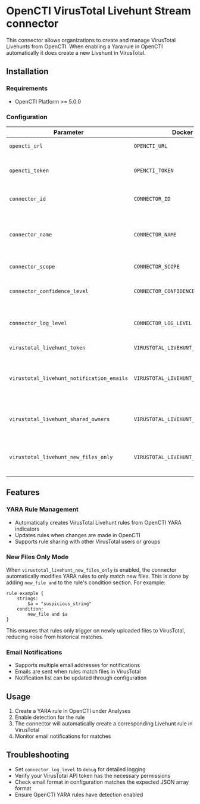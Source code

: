 # OpenCTI VirusTotal Livehunt Stream connector

This connector allows organizations to create and manage VirusTotal Livehunts from OpenCTI. 
When enabling a Yara rule in OpenCTI automatically it does create a new Livehunt in VirusTotal.

## Installation

### Requirements

- OpenCTI Platform >= 5.0.0

### Configuration

| Parameter                            | Docker envvar                       | Mandatory    | Description                                                                                   |
| ------------------------------------ | ----------------------------------- | ------------ |-----------------------------------------------------------------------------------------------|
| `opencti_url`                        | `OPENCTI_URL`                       | Yes          | The URL of the OpenCTI platform.                                                              |
| `opencti_token`                      | `OPENCTI_TOKEN`                     | Yes          | The default admin token configured in the OpenCTI platform parameters file.                   |
| `connector_id`                       | `CONNECTOR_ID`                      | Yes          | A valid arbitrary `UUIDv4` that must be unique for this connector.                            |
| `connector_name`                     | `CONNECTOR_NAME`                    | Yes          | The name of the VirusTotal Livehunt Stream instance, to identify it if you have multiple VirusTotal Livehunt connectors.       |
| `connector_scope`                    | `CONNECTOR_SCOPE`                   | Yes          | Must be `Virustotal` for this connector.                                                      |
| `connector_confidence_level`         | `CONNECTOR_CONFIDENCE_LEVEL`        | Yes          | The default confidence level for created sightings (a number between 1 and 4).                |
| `connector_log_level`                | `CONNECTOR_LOG_LEVEL`               | Yes          | The log level for this connector, could be `debug`, `info`, `warn` or `error` (less verbose). |
| `virustotal_livehunt_token`          | `VIRUSTOTAL_LIVEHUNT_TOKEN`         | Yes          | The VirusTotal API token                                                                      |
| `virustotal_livehunt_notification_emails` |`VIRUSTOTAL_LIVEHUNT_NOTIFICATION_EMAILS`         | Yes          | List of emails to receive notifications when the rule gets triggered. Format: `["email1@example.com", "email2@example.com"]` |
| `virustotal_livehunt_shared_owners`  | `VIRUSTOTAL_LIVEHUNT_SHARED_OWNERS` | No          | Existing Virustotal users or groups ID that the rule will be shared with. Format: `["user1", "user2"]` |
| `virustotal_livehunt_new_files_only` | `VIRUSTOTAL_LIVEHUNT_NEW_FILES_ONLY`| No          | If set to `true`, automatically adds `new_file` condition to all YARA rules. Default: `false` |

## Features

### YARA Rule Management
- Automatically creates VirusTotal Livehunt rules from OpenCTI YARA indicators
- Updates rules when changes are made in OpenCTI
- Supports rule sharing with other VirusTotal users or groups

### New Files Only Mode
When `virustotal_livehunt_new_files_only` is enabled, the connector automatically modifies YARA rules to only match new files. This is done by adding `new_file and` to the rule's condition section. For example:

```yara
rule example {
    strings:
        $a = "suspicious_string"
    condition:
        new_file and $a
}
```

This ensures that rules only trigger on newly uploaded files to VirusTotal, reducing noise from historical matches.

### Email Notifications
- Supports multiple email addresses for notifications
- Emails are sent when rules match files in VirusTotal
- Notification list can be updated through configuration

## Usage

1. Create a YARA rule in OpenCTI under Analyses
2. Enable detection for the rule
3. The connector will automatically create a corresponding Livehunt rule in VirusTotal
4. Monitor email notifications for matches

## Troubleshooting

- Set `connector_log_level` to `debug` for detailed logging
- Verify your VirusTotal API token has the necessary permissions
- Check email format in configuration matches the expected JSON array format
- Ensure OpenCTI YARA rules have detection enabled